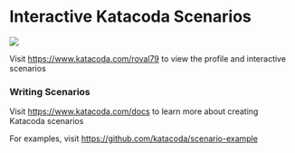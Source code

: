 # Interactive Katacoda Scenarios

[![](http://shields.katacoda.com/katacoda/roval79/count.svg)](https://www.katacoda.com/roval79 "Get your profile on Katacoda.com")

Visit https://www.katacoda.com/roval79 to view the profile and interactive scenarios

### Writing Scenarios
Visit https://www.katacoda.com/docs to learn more about creating Katacoda scenarios

For examples, visit https://github.com/katacoda/scenario-example
